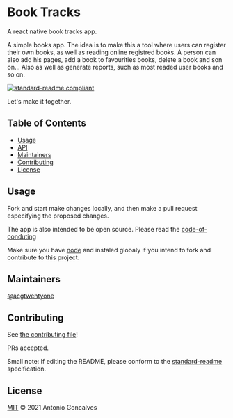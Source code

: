 # Book Tracks
A react native book tracks app.

A simple books app. The idea is to make this a tool where users can register their own books, as well as reading online registred books. 
A person can also add his pages, add a book to favourities books, delete a book and son on... Also as well as generate reports, such as most readed user books and so on.

[![standard-readme compliant](https://img.shields.io/badge/standard--readme-OK-green.svg?style=flat-square)](https://github.com/acgtwentyone/booktracks#readme)

Let's make it together.

## Table of Contents

- [Usage](#usage)
- [API](#api)
- [Maintainers](#maintainers)
- [Contributing](#contributing)
- [License](#license)

## Usage
Fork and start make changes locally, and then make a pull request especifying the proposed changes.

The app is also intended to be open source. Please read the [code-of-conduting](https://github.com/acgtwentyone/booktracks/blob/main/CODE_OF_CONDUCT.md) 

Make sure you have [node](https://nodejs.org/en/) and instaled globaly if you intend to fork and contribute to this project.

## Maintainers

[@acgtwentyone](https://github.com/acgtwentyone)

## Contributing

See [the contributing file](contributing.md)!

PRs accepted.

Small note: If editing the README, please conform to the [standard-readme](https://github.com/acgtwentyone/booktracks/blob/main/LICENSE) specification.

## License

[MIT](https://opensource.org/licenses/MIT) © 2021 Antonio Goncalves
